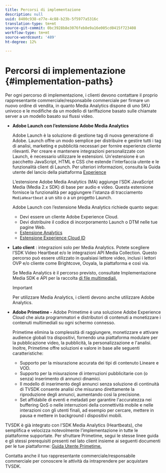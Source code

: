 ```yaml
---
title: Percorsi di implementazione
description: null
uuid: 8400c938-e77e-4c88-b23b-5f5977a5316c
translation-type: tm+mt
source-git-commit: 0bc3928b8e3076feb8e9a16e005cd0415f723408
workflow-type: tm+mt
source-wordcount: '489'
ht-degree: 12%

---
```



# Percorsi di implementazione {#implementation-paths}

Per ogni percorso di implementazione, i clienti devono contattare il proprio rappresentante commerciale/responsabile commerciale per firmare un nuovo ordine di vendita, in quanto Media Analytics dispone di uno SKU univoco e le modifiche da un modello di tariffazione basato sulle chiamate server a un modello basato sui flussi video.

* **Adobe Launch con l’estensione Adobe Media Analytics**

   Adobe Launch è la soluzione di gestione tag di nuova generazione di Adobe. Launch offre un modo semplice per distribuire e gestire tutti i tag di analisi, marketing e pubblicità necessari per fornire esperienze cliente rilevanti. Per creare e mantenere integrazioni personalizzate con Launch, è necessario utilizzare le estensioni. Un&#39;estensione è un pacchetto JavaScript, HTML e CSS che estende l&#39;interfaccia utente e le funzionalità client di Launch. Per ulteriori informazioni, consulta la Guida utente del lancio della piattaforma [Experience](https://docs.adobe.com/content/help/it-IT/launch/using/overview.html)

   L’estensione Adobe Media Analytics (MA) aggiunge l’SDK JavaScript Media (Media 2.x SDK) di base per audio e video. Questa estensione fornisce la funzionalità per aggiungere l&#39;istanza di tracciamento `MediaHeartbeat` a un sito o a un progetto Launch.

   Adobe Launch con l’estensione Media Analytics richiede quanto segue:
   * Devi essere un cliente Adobe Experience Cloud.
   * Devi distribuire il codice di incorporamento Launch o DTM nelle tue pagine Web.
   * [Estensione Analytics](https://docs.adobe.com/content/help/it-IT/launch/using/extensions-ref/adobe-extension/analytics-extension/overview.html)
   * [Estensione Experience Cloud ID](https://docs.adobe.com/content/help/it-IT/launch/using/extensions-ref/adobe-extension/id-service-extension/overview.html)


* **Lato client** : integrazioni solo per Media Analytics. Potete scegliere l’SDK Video Heartbeat e/o le integrazioni API Media Collection. Questo percorso può essere utilizzato in qualsiasi lettore video, inclusi i lettori OVP e/o cliente come Brightcove, Ooyala, la piattaforma e così via.

   Se Media Analytics è il percorso previsto, consultate Implementazione [](/help/sdk-implement/setup/setup-overview.md) Media SDK e API per la raccolta [di file multimediali.](/help/media-collection-api/mc-api-overview.md)

   >[!IMPORTANT]
   >
   >Per utilizzare Media Analytics, i clienti devono anche utilizzare Adobe Analytics.

* **Adobe Primetime -** Adobe Primetime è una soluzione Adobe Experience Cloud che aiuta programmatori e distributori di contenuti a monetizzare i contenuti multimediali su ogni schermo connesso.

   Primetime elimina la complessità di raggiungere, monetizzare e attivare audience globali tra dispositivi, fornendo una piattaforma modulare per la pubblicazione video, la pubblicità, la personalizzazione e l&#39;analisi. Inoltre, Primetime offre soluzioni e valore in base alle seguenti caratteristiche:

   * Supporto per la misurazione accurata dei tipi di contenuto Lineare e VOD.
   * Supporto per la misurazione di interruzioni pubblicitarie con (o senza) inserimento di annunci dinamici.
   * Il modello di inserimento degli annunci senza soluzione di continuità di TVSDK consente analisi che misurano direttamente la riproduzione degli annunci, aumentando così la precisione.
   * Set affidabile di eventi e metadati per garantire l&#39;accuratezza nei buffering QoS o nelle interruzioni della connettività mobile e nelle interazioni con gli utenti finali, ad esempio per cercare, mettere in pausa e mettere in background i dispositivi mobili.
<!--
   * Integrated support for Nielsen DTVR (linear) with ID3 metadata and DCR with CMS metadata.
-->

TVSDK è già integrato con l’SDK Media Analytics (Heartbeats), che semplifica e velocizza notevolmente l’implementazione in tutte le piattaforme supportate. <!--Primetime also supports the partnership with Nielsen.--> Per sfruttare Primetime, segui le stesse linee guida e gli stessi prerequisiti presenti nel lato [](/help/intro-to-ava/implementation-paths/client-side-path.md) client insieme ai seguenti documenti per le tue piattaforme: [Guida Utente Primetime.](https://helpx.adobe.com/it/primetime/user-guide.html)

Contatta anche il tuo rappresentante commerciale/responsabile commerciale per conoscere le attività da intraprendere per acquistare TVSDK.

